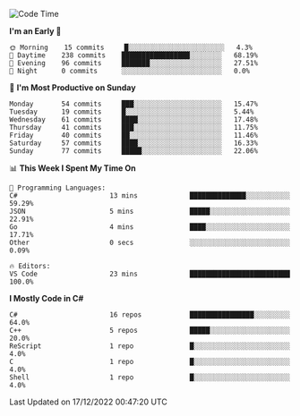 <!--START_SECTION:waka-->
![Code Time](http://img.shields.io/badge/Code%20Time-885%20hrs%206%20mins-blue)

**I'm an Early 🐤** 

```text
🌞 Morning    15 commits     █░░░░░░░░░░░░░░░░░░░░░░░░   4.3% 
🌆 Daytime    238 commits    █████████████████░░░░░░░░   68.19% 
🌃 Evening    96 commits     ███████░░░░░░░░░░░░░░░░░░   27.51% 
🌙 Night      0 commits      ░░░░░░░░░░░░░░░░░░░░░░░░░   0.0%

```
📅 **I'm Most Productive on Sunday** 

```text
Monday       54 commits     ███░░░░░░░░░░░░░░░░░░░░░░   15.47% 
Tuesday      19 commits     █░░░░░░░░░░░░░░░░░░░░░░░░   5.44% 
Wednesday    61 commits     ████░░░░░░░░░░░░░░░░░░░░░   17.48% 
Thursday     41 commits     ███░░░░░░░░░░░░░░░░░░░░░░   11.75% 
Friday       40 commits     ██░░░░░░░░░░░░░░░░░░░░░░░   11.46% 
Saturday     57 commits     ████░░░░░░░░░░░░░░░░░░░░░   16.33% 
Sunday       77 commits     █████░░░░░░░░░░░░░░░░░░░░   22.06%

```


📊 **This Week I Spent My Time On** 

```text
💬 Programming Languages: 
C#                       13 mins             ██████████████░░░░░░░░░░░   59.29% 
JSON                     5 mins              █████░░░░░░░░░░░░░░░░░░░░   22.91% 
Go                       4 mins              ████░░░░░░░░░░░░░░░░░░░░░   17.71% 
Other                    0 secs              ░░░░░░░░░░░░░░░░░░░░░░░░░   0.09%

🔥 Editors: 
VS Code                  23 mins             █████████████████████████   100.0%

```

**I Mostly Code in C#** 

```text
C#                       16 repos            ████████████████░░░░░░░░░   64.0% 
C++                      5 repos             █████░░░░░░░░░░░░░░░░░░░░   20.0% 
ReScript                 1 repo              █░░░░░░░░░░░░░░░░░░░░░░░░   4.0% 
C                        1 repo              █░░░░░░░░░░░░░░░░░░░░░░░░   4.0% 
Shell                    1 repo              █░░░░░░░░░░░░░░░░░░░░░░░░   4.0%

```



 Last Updated on 17/12/2022 00:47:20 UTC
<!--END_SECTION:waka-->

